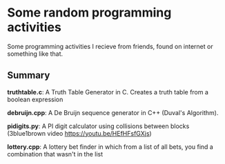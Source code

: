 # Some random programming activities
Some programming activities I recieve from friends, found on internet or something like that.

## Summary
**truthtable.c**: A Truth Table Generator in C. Creates a truth table from a boolean expression

**debruijn.cpp**: A De Bruijn sequence generator in C++ (Duval's Algorithm).

**pidigits.py**: A PI digit calculator using collisions between blocks (3blue1brown video https://youtu.be/HEfHFsfGXjs)

**lottery.cpp**: A lottery bet finder in which from a list of all bets, you find a combination that wasn't in the list
